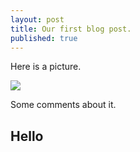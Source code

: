```yaml
---
layout: post
title: Our first blog post.
published: true
---
```


Here is a picture.

![](https://upload.wikimedia.org/wikipedia/commons/c/ce/Beirut_close_to_plane_descent.jpg)

Some comments about it.

## Hello


